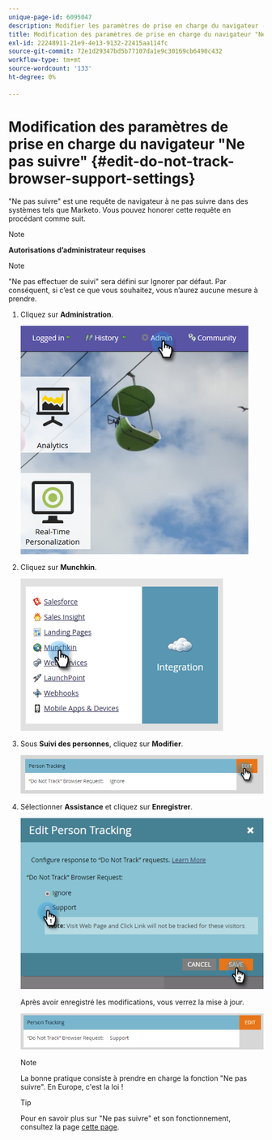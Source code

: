 ```yaml
---
unique-page-id: 6095047
description: Modifier les paramètres de prise en charge du navigateur - Documents Marketo - Documentation du produit
title: Modification des paramètres de prise en charge du navigateur "Ne pas suivre"
exl-id: 22248911-21e9-4e13-9132-22415aa114fc
source-git-commit: 72e1d29347bd5b77107da1e9c30169cb6490c432
workflow-type: tm+mt
source-wordcount: '133'
ht-degree: 0%

---
```


# Modification des paramètres de prise en charge du navigateur &quot;Ne pas suivre&quot; {#edit-do-not-track-browser-support-settings}

&quot;Ne pas suivre&quot; est une requête de navigateur à ne pas suivre dans des systèmes tels que Marketo. Vous pouvez honorer cette requête en procédant comme suit.

>[!NOTE]
>
>**Autorisations d’administrateur requises**

>[!NOTE]
>
>&quot;Ne pas effectuer de suivi&quot; sera défini sur Ignorer par défaut. Par conséquent, si c’est ce que vous souhaitez, vous n’aurez aucune mesure à prendre.

1. Cliquez sur **Administration**.

   ![](assets/one.png)

1. Cliquez sur **Munchkin**.

   ![](assets/two.png)

1. Sous **Suivi des personnes**, cliquez sur **Modifier**.

   ![](assets/three-2.png)

1. Sélectionner **Assistance** et cliquez sur **Enregistrer**.

   ![](assets/four-1.png)

   Après avoir enregistré les modifications, vous verrez la mise à jour.

   ![](assets/five-1.png)

   >[!NOTE]
   >
   >La bonne pratique consiste à prendre en charge la fonction &quot;Ne pas suivre&quot;. En Europe, c&#39;est la loi !

   >[!TIP]
   >
   >Pour en savoir plus sur &quot;Ne pas suivre&quot; et son fonctionnement, consultez la page [cette page](https://en.wikipedia.org/wiki/Do_Not_Track).

